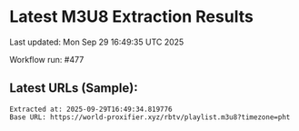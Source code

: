 # Latest M3U8 Extraction Results

Last updated: Mon Sep 29 16:49:35 UTC 2025

Workflow run: #477

## Latest URLs (Sample):
```
Extracted at: 2025-09-29T16:49:34.819776
Base URL: https://world-proxifier.xyz/rbtv/playlist.m3u8?timezone=pht

```
